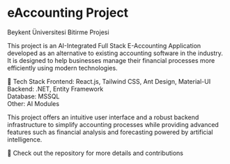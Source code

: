 # eAccounting Project
 Beykent Üniversitesi Bitirme Projesi


This project is an AI-Integrated Full Stack E-Accounting Application developed as an alternative to existing accounting software in the industry. It is designed to help businesses manage their financial processes more efficiently using modern technologies.

🚀 Tech Stack
Frontend: React.js, Tailwind CSS, Ant Design, Material-UI </br>
Backend: .NET, Entity Framework </br>
Database: MSSQL </br>
Other: AI Modules </br>

This project offers an intuitive user interface and a robust backend infrastructure to simplify accounting processes while providing advanced features such as financial analysis and forecasting powered by artificial intelligence.

📌 Check out the repository for more details and contributions
